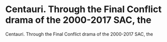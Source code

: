 # Centauri. Through the Final Conflict drama of the 2000-2017 SAC, the

Centauri. Through the Final Conflict drama of the 2000-2017 SAC, the